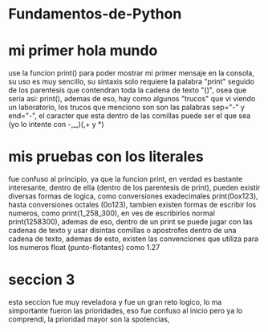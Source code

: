 # Fundamentos-de-Python

# mi primer hola mundo
use la funcion print() para poder mostrar mi primer mensaje en la consola, su uso es muy sencillo, su sintaxis solo requiere la palabra "print" seguido de los parentesis que contendran toda la cadena de texto "()", osea que seria asi: print(), ademas de eso, hay como algunos "trucos" que vi viendo un laboratorio, los trucos que menciono son son las palabras sep="-" y end="-", el caracter que esta dentro de las comillas puede ser el que sea (yo lo intente con -,_,)(,+ y *)

# mis pruebas con los literales
fue confuso al principio, ya que la funcion print, en verdad es bastante interesante, dentro de ella (dentro de los parentesis de print), pueden existir diversas formas de logica, como conversiones exadecimales print(0ox123), hasta conversiones octales (0o123), tambien existen formas de escribir los numeros, como print(1_258_300), en ves de escribirlos normal print(1258300), ademas de eso, dentro de un print se puede jugar con las cadenas de texto y usar disintas comillas o apostrofes dentro de una cadena de texto, ademas de esto, existen las convenciones que utiliza para los numeros float (punto-flotantes) como 1.27

# seccion 3
esta seccion fue muy reveladora y fue un gran reto logico, lo ma simportante fueron las prioridades, eso fue confuso al inicio pero ya lo comprendi, la prioridad mayor son la spotencias, 